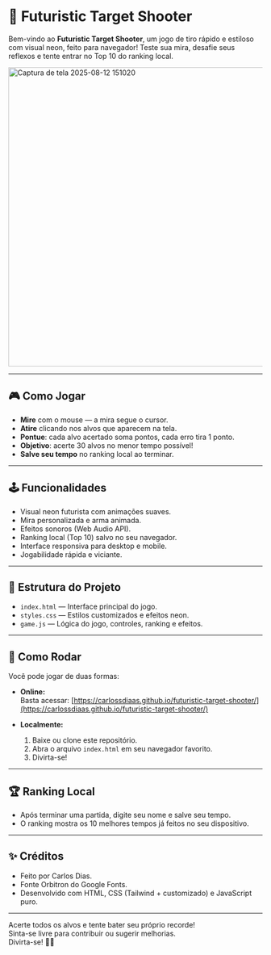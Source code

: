 # 🚀 Futuristic Target Shooter

Bem-vindo ao **Futuristic Target Shooter**, um jogo de tiro rápido e estiloso com visual neon, feito para navegador! Teste sua mira, desafie seus reflexos e tente entrar no Top 10 do ranking local.

<img width="1363" height="593" alt="Captura de tela 2025-08-12 151020" src="https://github.com/user-attachments/assets/0e9560e0-cb9d-4403-9a57-ad716ea0c8a9" />


---

## 🎮 Como Jogar

- **Mire** com o mouse — a mira segue o cursor.
- **Atire** clicando nos alvos que aparecem na tela.
- **Pontue**: cada alvo acertado soma pontos, cada erro tira 1 ponto.
- **Objetivo**: acerte 30 alvos no menor tempo possível!
- **Salve seu tempo** no ranking local ao terminar.

---

## 🕹️ Funcionalidades

- Visual neon futurista com animações suaves.
- Mira personalizada e arma animada.
- Efeitos sonoros (Web Audio API).
- Ranking local (Top 10) salvo no seu navegador.
- Interface responsiva para desktop e mobile.
- Jogabilidade rápida e viciante.

---

## 📁 Estrutura do Projeto

- `index.html` — Interface principal do jogo.
- `styles.css` — Estilos customizados e efeitos neon.
- `game.js` — Lógica do jogo, controles, ranking e efeitos.

---

## 🚀 Como Rodar

Você pode jogar de duas formas:

- **Online:**  
  Basta acessar: [https://carlossdiaas.github.io/futuristic-target-shooter/](https://carlossdiaas.github.io/futuristic-target-shooter/)

- **Localmente:**  
  1. Baixe ou clone este repositório.
  2. Abra o arquivo `index.html` em seu navegador favorito.
  3. Divirta-se!

---

## 🏆 Ranking Local

- Após terminar uma partida, digite seu nome e salve seu tempo.
- O ranking mostra os 10 melhores tempos já feitos no seu dispositivo.

---

## ✨ Créditos

- Feito por Carlos Dias.
- Fonte Orbitron do Google Fonts.
- Desenvolvido com HTML, CSS (Tailwind + customizado) e JavaScript puro.

---

Acerte todos os alvos e tente bater seu próprio recorde!  
Sinta-se livre para contribuir ou sugerir melhorias.  
Divirta-se! 🚀🎯
